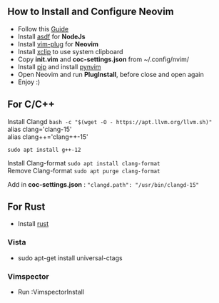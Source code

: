 ## How to Install and Configure Neovim

  - Follow this [Guide](https://www.manualdocodigo.com.br/vim-basico/)
  - Install [asdf](https://asdf-vm.com/) for **NodeJs**
  - Install [vim-plug](https://github.com/junegunn/vim-plug) for **Neovim**
  - Install [xclip](https://howtoinstall.co/en/xclip) to use system clipboard
  - Copy **init.vim** and **coc-settings.json** from ~/.config/nvim/
  - Install [pip](https://www.educative.io/answers/installing-pip3-in-ubuntu) and install [pynvim](https://pypi.org/project/pynvim/)
  - Open Neovim and run **PlugInstall**, before close and open again
  - Enjoy :)

## For C/C++

Install Clangd `bash -c "$(wget -O - https://apt.llvm.org/llvm.sh)"`<br />
alias clang='clang-15'<br />
alias clang++='clang++-15'<br />

`sudo apt install g++-12`<br />

Install Clang-format `sudo apt install clang-format`<br />
Remove Clang-format `sudo apt purge clang-format`

Add in **coc-settings.json** : `"clangd.path": "/usr/bin/clangd-15"`

## For Rust

  - Install [rust](https://www.rust-lang.org/tools/install)

### Vista

  -  sudo apt-get install universal-ctags

### Vimspector

  - Run :VimspectorInstall
